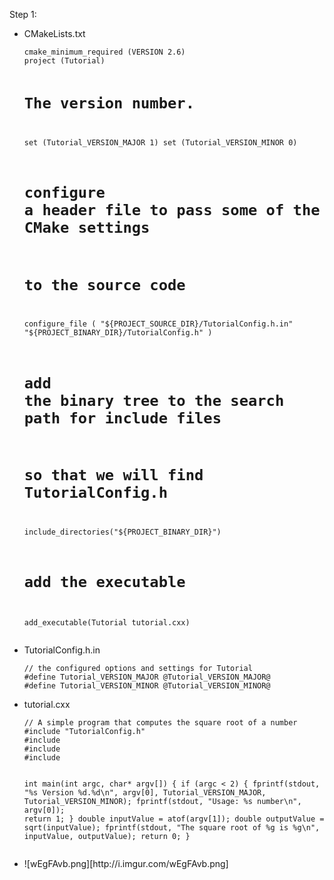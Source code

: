 Step 1:
<ul>
<li>CMakeLists.txt
<pre><code>cmake_minimum_required (VERSION 2.6)
project (Tutorial)

# The version number.
set (Tutorial_VERSION_MAJOR 1)
set (Tutorial_VERSION_MINOR 0)

# configure a header file to pass some of the CMake settings
# to the source code
configure_file (
  "${PROJECT_SOURCE_DIR}/TutorialConfig.h.in"
  "${PROJECT_BINARY_DIR}/TutorialConfig.h"
  )

# add the binary tree to the search path for include files
# so that we will find TutorialConfig.h
include_directories("${PROJECT_BINARY_DIR}")

# add the executable
add_executable(Tutorial tutorial.cxx)
</code></pre></li>
<li>TutorialConfig.h.in
<pre><code>// the configured options and settings for Tutorial
#define Tutorial_VERSION_MAJOR @Tutorial_VERSION_MAJOR@
#define Tutorial_VERSION_MINOR @Tutorial_VERSION_MINOR@
</code></pre></li>
<li>tutorial.cxx
<pre><code>// A simple program that computes the square root of a number
#include "TutorialConfig.h"
#include <math.h>
#include <stdio.h>
#include <stdlib.h>

int main(int argc, char* argv[])
{
  if (argc < 2) {
    fprintf(stdout, "%s Version %d.%d\n", argv[0], Tutorial_VERSION_MAJOR,
            Tutorial_VERSION_MINOR);
    fprintf(stdout, "Usage: %s number\n", argv[0]);
    return 1;
  }
  double inputValue = atof(argv[1]);
  double outputValue = sqrt(inputValue);
  fprintf(stdout, "The square root of %g is %g\n", inputValue, outputValue);
  return 0;
}
</code></pre></li>
<li>![wEgFAvb.png][http://i.imgur.com/wEgFAvb.png]</li>
</ul>